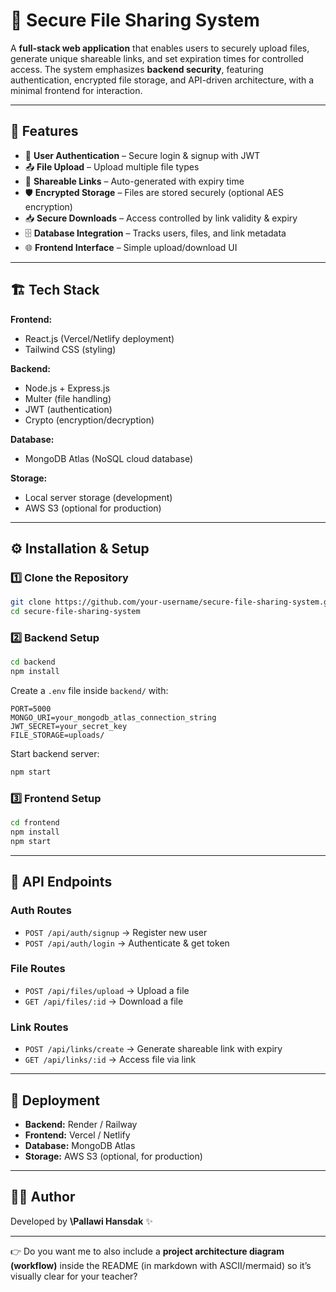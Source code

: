 
# 🔐 Secure File Sharing System

A **full-stack web application** that enables users to securely upload files, generate unique shareable links, and set expiration times for controlled access. The system emphasizes **backend security**, featuring authentication, encrypted file storage, and API-driven architecture, with a minimal frontend for interaction.

---

## 🚀 Features

* 🔑 **User Authentication** – Secure login & signup with JWT
* 📤 **File Upload** – Upload multiple file types
* 🔗 **Shareable Links** – Auto-generated with expiry time
* 🛡️ **Encrypted Storage** – Files are stored securely (optional AES encryption)
* 📥 **Secure Downloads** – Access controlled by link validity & expiry
* 🗄️ **Database Integration** – Tracks users, files, and link metadata
* 🌐 **Frontend Interface** – Simple upload/download UI

---

## 🏗️ Tech Stack

**Frontend:**

* React.js (Vercel/Netlify deployment)
* Tailwind CSS (styling)

**Backend:**

* Node.js + Express.js
* Multer (file handling)
* JWT (authentication)
* Crypto (encryption/decryption)

**Database:**

* MongoDB Atlas (NoSQL cloud database)

**Storage:**

* Local server storage (development)
* AWS S3 (optional for production)

---

## ⚙️ Installation & Setup

### 1️⃣ Clone the Repository

```bash
git clone https://github.com/your-username/secure-file-sharing-system.git
cd secure-file-sharing-system
```

### 2️⃣ Backend Setup

```bash
cd backend
npm install
```

Create a `.env` file inside `backend/` with:

```
PORT=5000
MONGO_URI=your_mongodb_atlas_connection_string
JWT_SECRET=your_secret_key
FILE_STORAGE=uploads/
```

Start backend server:

```bash
npm start
```

### 3️⃣ Frontend Setup

```bash
cd frontend
npm install
npm start
```

---

## 🔗 API Endpoints

### Auth Routes

* `POST /api/auth/signup` → Register new user
* `POST /api/auth/login` → Authenticate & get token

### File Routes

* `POST /api/files/upload` → Upload a file
* `GET /api/files/:id` → Download a file

### Link Routes

* `POST /api/links/create` → Generate shareable link with expiry
* `GET /api/links/:id` → Access file via link

---

## 🚀 Deployment

* **Backend:** Render / Railway
* **Frontend:** Vercel / Netlify
* **Database:** MongoDB Atlas
* **Storage:** AWS S3 (optional, for production)
---

## 👩‍💻 Author

Developed by **\Pallawi Hansdak** ✨

---

👉 Do you want me to also include a **project architecture diagram (workflow)** inside the README (in markdown with ASCII/mermaid) so it’s visually clear for your teacher?
